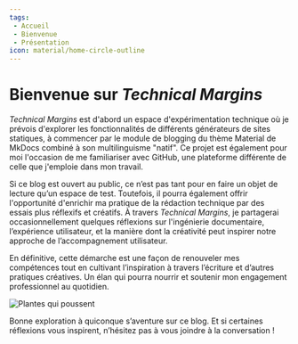 ```yaml
---
tags:
 - Accueil
 - Bienvenue
 - Présentation
icon: material/home-circle-outline
---
```


# **Bienvenue sur *Technical Margins***

*Technical Margins* est d'abord un espace d'expérimentation technique où je prévois d'explorer les fonctionnalités de différents générateurs de sites statiques, à commencer par le module de blogging du thème Material de MkDocs combiné à son multilinguisme "natif". Ce projet est également pour moi l'occasion de me familiariser avec GitHub, une plateforme différente de celle que j'emploie dans mon travail.

Si ce blog est ouvert au public, ce n’est pas tant pour en faire un objet de lecture qu’un espace de test. Toutefois, il pourra également offrir l'opportunité d'enrichir ma pratique de la rédaction technique par des essais plus réflexifs et créatifs. À travers *Technical Margins*, je partagerai occasionnellement quelques réflexions sur l'ingénierie documentaire, l’expérience utilisateur, et la manière dont la créativité peut inspirer notre approche de l’accompagnement utilisateur.

En définitive, cette démarche est une façon de renouveler mes compétences tout en cultivant l’inspiration à travers l’écriture et d’autres pratiques créatives. Un élan qui pourra nourrir et soutenir mon engagement professionnel au quotidien.

![Plantes qui poussent](https://images-wixmp-ed30a86b8c4ca887773594c2.wixmp.com/f/09c917d0-f5ca-4b29-a706-5e3ed5489e13/digqx4w-0257921f-3c52-4d33-a377-ef0f8f222901.jpg/v1/fill/w_900,h_783,q_75,strp/pots_doodles_by_li__lon_digqx4w-fullview.jpg?token=eyJ0eXAiOiJKV1QiLCJhbGciOiJIUzI1NiJ9.eyJzdWIiOiJ1cm46YXBwOjdlMGQxODg5ODIyNjQzNzNhNWYwZDQxNWVhMGQyNmUwIiwiaXNzIjoidXJuOmFwcDo3ZTBkMTg4OTgyMjY0MzczYTVmMGQ0MTVlYTBkMjZlMCIsIm9iaiI6W1t7ImhlaWdodCI6Ijw9NzgzIiwicGF0aCI6IlwvZlwvMDljOTE3ZDAtZjVjYS00YjI5LWE3MDYtNWUzZWQ1NDg5ZTEzXC9kaWdxeDR3LTAyNTc5MjFmLTNjNTItNGQzMy1hMzc3LWVmMGY4ZjIyMjkwMS5qcGciLCJ3aWR0aCI6Ijw9OTAwIn1dXSwiYXVkIjpbInVybjpzZXJ2aWNlOmltYWdlLm9wZXJhdGlvbnMiXX0.Rlra3xNqZUcDyPkpf2geNTZuBRor2-7Flrdj9pCT0gk)

Bonne exploration à quiconque s’aventure sur ce blog. Et si certaines réflexions vous inspirent, n’hésitez pas à vous joindre à la conversation !
